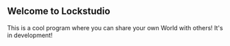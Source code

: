 ## Welcome to Lockstudio

This is a cool program where you can share your own World with others!
It's in development!

